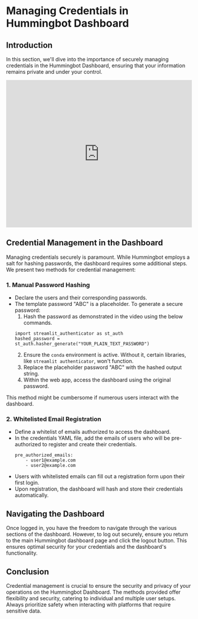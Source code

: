 # Managing Credentials in Hummingbot Dashboard

## Introduction

In this section, we'll dive into the importance of securely managing credentials in the Hummingbot Dashboard, ensuring that your information remains private and under your control.

<iframe style="width:100%; min-height:400px;" src="https://www.youtube.com/embed/VmlD_WQVe4M?si=esn1bc-d2Up-wase" frameborder="0" allow="accelerometer; autoplay; encrypted-media; gyroscope; picture-in-picture" allowfullscreen></iframe>


## Credential Management in the Dashboard

Managing credentials securely is paramount. While Hummingbot employs a salt for hashing passwords, the dashboard requires some additional steps. We present two methods for credential management:

### 1. Manual Password Hashing

- Declare the users and their corresponding passwords.
- The template password "ABC" is a placeholder. To generate a secure password:
  1. Hash the password as demonstrated in the video using the below commands.
    ```
    import streamlit_authenticator as st_auth
    hashed_password = st_auth.hasher_generate("YOUR_PLAIN_TEXT_PASSWORD")

    ```
  2. Ensure the `conda` environment is active. Without it, certain libraries, like `streamlit authenticator`, won't function.
  3. Replace the placeholder password "ABC" with the hashed output string.
  4. Within the web app, access the dashboard using the original password.

This method might be cumbersome if numerous users interact with the dashboard.

### 2. Whitelisted Email Registration

- Define a whitelist of emails authorized to access the dashboard.
- In the credentials YAML file, add the emails of users who will be pre-authorized to register and create their credentials.
    ```
    pre_authorized_emails:
        - user1@example.com
        - user2@example.com
    ```
- Users with whitelisted emails can fill out a registration form upon their first login.
- Upon registration, the dashboard will hash and store their credentials automatically.


## Navigating the Dashboard

Once logged in, you have the freedom to navigate through the various sections of the dashboard. However, to log out securely, ensure you return to the main Hummingbot dashboard page and click the logout button. This ensures optimal security for your credentials and the dashboard's functionality.



## Conclusion

Credential management is crucial to ensure the security and privacy of your operations on the Hummingbot Dashboard. The methods provided offer flexibility and security, catering to individual and multiple user setups. Always prioritize safety when interacting with platforms that require sensitive data.



